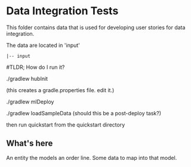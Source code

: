 # Data Integration Tests

This folder contains data that is used for developing user stories for data integration.

The data are located in 'input'
```
|-- input  
```

#TLDR; How do I run it?

./gradlew hubInit            

(this creates a gradle.properties file.  edit it.)

./gradlew mlDeploy

./gradlew loadSampleData     (should this be a post-deploy task?)

then run quickstart from the quickstart directory

## What's here

An entity the models an order line.  Some data to map into that model.


